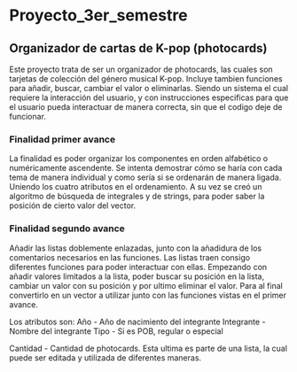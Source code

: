 # Proyecto_3er_semestre

## Organizador de cartas de K-pop (photocards)
Este proyecto trata de ser un organizador de photocards, las cuales son tarjetas de colección del género musical K-pop. Incluye tambien funciones para añadir, buscar, cambiar el valor o eliminarlas. Siendo un sistema el cual requiere la interacción del usuario, y con instrucciones especificas para que el usuario pueda interactuar de manera correcta, sin que el codigo deje de funcionar.

### Finalidad primer avance
La finalidad es poder organizar los componentes en orden alfabético o numéricamente ascendente. Se intenta demostrar cómo se haría con cada tema de manera individual y como sería si se ordenarán de manera ligada. Uniendo los cuatro atributos en el ordenamiento. A su vez se creó un algoritmo de búsqueda de integrales y de strings, para poder saber la posición de cierto valor del vector.

### Finalidad segundo avance
Añadir las listas doblemente enlazadas, junto con la añadidura de los comentarios necesarios en las funciones. Las listas traen consigo diferentes funciones para poder interactuar con ellas. Empezando con añadir valores limitados a la lista, poder buscar su posición en la lista, cambiar un valor con su posición y por ultimo eliminar el valor. Para al final convertirlo en un vector a utilizar junto con las funciones vistas en el primer avance.

Los atributos son:
Año - Año de nacimiento del integrante
Integrante - Nombre del integrante
Tipo - Si es POB, regular o especial

Cantidad - Cantidad de photocards. Esta ultima es parte de una lista, la cual puede ser editada y utilizada de diferentes maneras.
